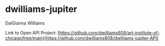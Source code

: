 # dwilliams-jupiter
DaiGianna Williams

Link to Open API Project: [https://github.com/dwilliams808/art-institute-of-chicago/tree/main](https://github.com/dwilliams808/dwilliams-jupiter-API)
